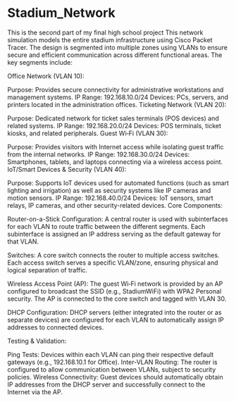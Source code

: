 # Stadium_Network
This is the second part of my final high school project
This network simulation models the entire stadium infrastructure using Cisco Packet Tracer. The design is segmented into multiple zones using VLANs to ensure secure and efficient communication across different functional areas. The key segments include:

Office Network (VLAN 10):

Purpose: Provides secure connectivity for administrative workstations and management systems.
IP Range: 192.168.10.0/24
Devices: PCs, servers, and printers located in the administration offices.
Ticketing Network (VLAN 20):

Purpose: Dedicated network for ticket sales terminals (POS devices) and related systems.
IP Range: 192.168.20.0/24
Devices: POS terminals, ticket kiosks, and related peripherals.
Guest Wi‑Fi (VLAN 30):

Purpose: Provides visitors with Internet access while isolating guest traffic from the internal networks.
IP Range: 192.168.30.0/24
Devices: Smartphones, tablets, and laptops connecting via a wireless access point.
IoT/Smart Devices & Security (VLAN 40):

Purpose: Supports IoT devices used for automated functions (such as smart lighting and irrigation) as well as security systems like IP cameras and motion sensors.
IP Range: 192.168.40.0/24
Devices: IoT sensors, smart relays, IP cameras, and other security-related devices.
Core Components:

Router-on-a-Stick Configuration:
A central router is used with subinterfaces for each VLAN to route traffic between the different segments. Each subinterface is assigned an IP address serving as the default gateway for that VLAN.

Switches:
A core switch connects the router to multiple access switches. Each access switch serves a specific VLAN/zone, ensuring physical and logical separation of traffic.

Wireless Access Point (AP):
The guest Wi‑Fi network is provided by an AP configured to broadcast the SSID (e.g., StadiumWiFi) with WPA2 Personal security. The AP is connected to the core switch and tagged with VLAN 30.

DHCP Configuration:
DHCP servers (either integrated into the router or as separate devices) are configured for each VLAN to automatically assign IP addresses to connected devices.

Testing & Validation:

Ping Tests: Devices within each VLAN can ping their respective default gateways (e.g., 192.168.10.1 for Office).
Inter-VLAN Routing: The router is configured to allow communication between VLANs, subject to security policies.
Wireless Connectivity: Guest devices should automatically obtain IP addresses from the DHCP server and successfully connect to the Internet via the AP.
